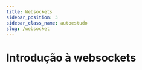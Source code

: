 ```yaml
---
title: Websockets
sidebar_position: 3
sidebar_class_name: autoestudo
slug: /websocket
---
```


# Introdução à websockets
